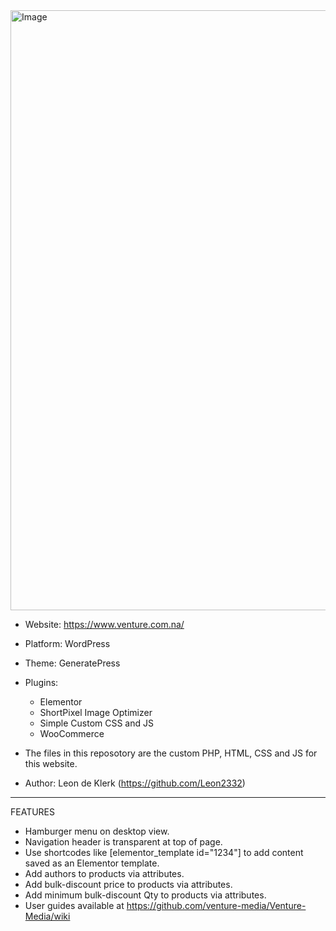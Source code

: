 <img width="1900" height="960" alt="Image" src="https://github.com/user-attachments/assets/6883fc08-249e-4249-adb9-ce594a066266" />


- Website: https://www.venture.com.na/
- Platform: WordPress
- Theme: GeneratePress
- Plugins:
    - Elementor
    - ShortPixel Image Optimizer
    - Simple Custom CSS and JS
    - WooCommerce

- The files in this reposotory are the custom PHP, HTML, CSS and JS for this website.
- Author: Leon de Klerk (https://github.com/Leon2332)

------------------------------------------------------------
FEATURES
- Hamburger menu on desktop view.
- Navigation header is transparent at top of page.
- Use shortcodes like [elementor_template id="1234"] to add content saved as an Elementor template.
- Add authors to products via attributes.
- Add bulk-discount price to products via attributes.
- Add minimum bulk-discount Qty to products via attributes.
- User guides available at https://github.com/venture-media/Venture-Media/wiki

